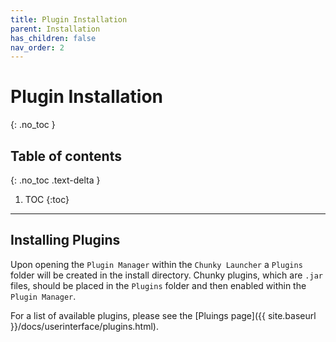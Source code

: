 ```yaml
---
title: Plugin Installation
parent: Installation
has_children: false
nav_order: 2
---
```


# Plugin Installation
{: .no_toc }

## Table of contents
{: .no_toc .text-delta }

1. TOC
{:toc}

---
## Installing Plugins

Upon opening the `Plugin Manager` within the `Chunky Launcher` a `Plugins` folder will be created in the install directory. Chunky plugins, which are `.jar` files, should be placed in the `Plugins` folder and then enabled within the `Plugin Manager`.

For a list of available plugins, please see the [Pluings page]({{ site.baseurl }}/docs/userinterface/plugins.html).
